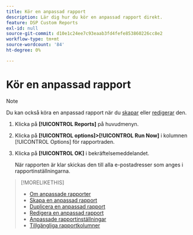 ```yaml
---
title: Kör en anpassad rapport
description: Lär dig hur du kör en anpassad rapport direkt.
feature: DSP Custom Reports
exl-id: null
source-git-commit: d10e1c24ee7c93eaab3fd4fefe853860226cc8e2
workflow-type: tm+mt
source-wordcount: '84'
ht-degree: 0%

---
```



# Kör en anpassad rapport

>[!NOTE]
>
>Du kan också köra en anpassad rapport när du [skapar](report-create.md) eller [redigerar](report-edit.md) den.

1. Klicka på **[!UICONTROL Reports]** på huvudmenyn.
1. Klicka på **[!UICONTROL options]>[!UICONTROL Run Now]** i kolumnen [!UICONTROL Options] för rapportraden.
1. Klicka på **[!UICONTROL OK]** i bekräftelsemeddelandet.

   När rapporten är klar skickas den till alla e-postadresser som anges i rapportinställningarna.

>[!MORELIKETHIS]
>
>* [Om anpassade rapporter](/help/dsp/reports/report-about.md)
>* [Skapa en anpassad rapport](/help/dsp/reports/report-create.md)
>* [Duplicera en anpassad rapport](/help/dsp/reports/report-copy.md)
>* [Redigera en anpassad rapport](/help/dsp/reports/report-edit.md)
>* [Anpassade rapportinställningar](/help/dsp/reports/report-settings.md)
>* [Tillgängliga rapportkolumner](/help/dsp/reports/report-columns.md)

